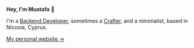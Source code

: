 **Hey, I'm Mustafa** 👋

I'm a [Backend Developer](https://www.linkedin.com/in/mustafamengutay/), sometimes a [Crafter](https://dribbble.com/mustafamengutay), and a minimalist, based in Nicosia, Cyprus. 

[My personal website &rarr;](https://mustafamengutay.github.io/)<br />
